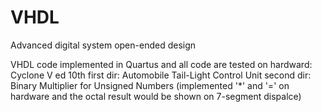 # VHDL
Advanced digital system open-ended design 

VHDL code implemented in Quartus and all code are tested on hardward: Cyclone V ed 10th
first dir: Automobile Tail-Light Control Unit
second dir: Binary Multiplier for Unsigned Numbers (implemented '*' and '=' on hardware and the octal result would be shown on 7-segment dispalce)
